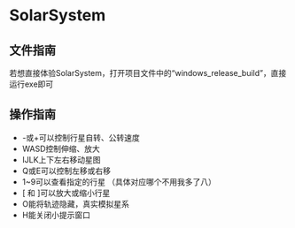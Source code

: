 # SolarSystem
## 文件指南
若想直接体验SolarSystem，打开项目文件中的“windows_release_build”，直接运行exe即可

## 操作指南

- -或+可以控制行星自转、公转速度  
- WASD控制伸缩、放大  
- IJLK上下左右移动星图  
- Q或E可以控制左移或右移  
- 1~9可以查看指定的行星 （具体对应哪个不用我多了八）  
- [ 和 ]可以放大或缩小行星  
- O能将轨迹隐藏，真实模拟星系  
- H能关闭小提示窗口  